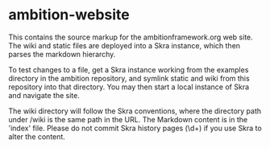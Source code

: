 # ambition-website

This contains the source markup for the ambitionframework.org web site. The wiki
and static files are deployed into a Skra instance, which then parses the
markdown hierarchy.

To test changes to a file, get a Skra instance working from the examples
directory in the ambition repository, and symlink static and wiki from this
repository into that directory. You may then start a local instance of Skra
and navigate the site.

The wiki directory will follow the Skra conventions, where the directory path
under /wiki is the same path in the URL. The Markdown content is in the 'index'
file. Please do not commit Skra history pages (\d+) if you use Skra to alter
the content.
